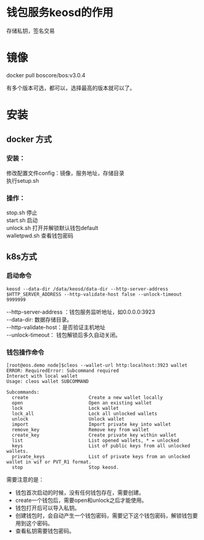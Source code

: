 # 钱包服务keosd的作用  
存储私钥，签名交易

# 镜像  
docker pull boscore/bos:v3.0.4

有多个版本可选，都可以，选择最高的版本就可以了。

# 安装  
## docker 方式  
### 安装：  
修改配置文件config：镜像，服务地址，存储目录  
执行setup.sh  
### 操作：  
stop.sh 停止  
start.sh 启动  
unlock.sh 打开并解锁默认钱包default  
walletpwd.sh 查看钱包密码  
## k8s方式  
### 启动命令  

```
keosd --data-dir /data/keosd/data-dir --http-server-address $HTTP_SERVER_ADDRESS --http-validate-host false --unlock-timeout 9999999
```
--http-server-address ：钱包服务监听地址，如0.0.0.0:3923  
--data-dir: 数据存储目录。  
--http-validate-host：是否验证主机地址  
--unlock-timeout： 钱包解锁后多久自动关闭。  

### 钱包操作命令

```
[root@eos.demo node]$cleos --wallet-url http:localhost:3923 wallet 
ERROR: RequiredError: Subcommand required
Interact with local wallet
Usage: cleos wallet SUBCOMMAND

Subcommands:
  create                      Create a new wallet locally
  open                        Open an existing wallet
  lock                        Lock wallet
  lock_all                    Lock all unlocked wallets
  unlock                      Unlock wallet
  import                      Import private key into wallet
  remove_key                  Remove key from wallet
  create_key                  Create private key within wallet
  list                        List opened wallets, * = unlocked
  keys                        List of public keys from all unlocked wallets.
  private_keys                List of private keys from an unlocked wallet in wif or PVT_R1 format.
  stop                        Stop keosd.
```


需要注意的是：  
- 钱包首次启动的时候，没有任何钱包存在，需要创建。  
- create一个钱包后，需要open和unlock之后才能使用。  
- 钱包打开后可以导入私钥。  
- 创建钱包时，会自动产生一个钱包密码，需要记下这个钱包密码，解锁钱包要用到这个密码。  
- 查看私钥需要钱包密码。  



